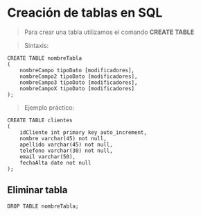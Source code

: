 # Creación de tablas en SQL

> Para crear una tabla 
> utilizamos el comando **CREATE TABLE**

> Sintaxis: 

    CREATE TABLE nombreTabla  
    (
        nombreCampo tipoDato [modificadores],
        nombreCampo2 tipoDato [modificadores],
        nombreCampo3 tipoDato [modificadores],
        nombreCampoX tipoDato [modificadores]
    );


> Ejemplo práctico: 

    CREATE TABLE clientes  
    (
        idCliente int primary key auto_increment,  
        nombre varchar(45) not null,  
        apellido varchar(45) not null,  
        telefono varchar(30) not null,  
        email varchar(50),  
        fechaAlta date not null
    );


## Eliminar tabla

    DROP TABLE nombreTabla;  